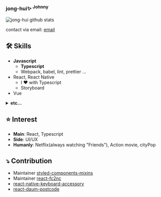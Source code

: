 ### jong-hui✨ <sup>Johnny</sup>

<!--
**jong-hui/jong-hui** is a ✨ _special_ ✨ repository because its `README.md` (this file) appears on your GitHub profile.

Here are some ideas to get you started:

- 🔭 I’m currently working on ...
- 🌱 I’m currently learning ...
- 👯 I’m looking to collaborate on ...
- 🤔 I’m looking for help with ...
- 💬 Ask me about ...
- 📫 How to reach me: ...
- 😄 Pronouns: ...
- ⚡ Fun fact: ...
-->

![jong-hui github stats](https://github-readme-stats.vercel.app/api?username=jong-hui&count_private=true&show_icons=true&theme=monokai)

contact via email: [email](mailto:webd200@gmail.com)

## 🛠 Skills
- **Javascript**
  - **Typescript**
  - Webpack, babel, lint, prettier ...
- React, React Native
  - I ❤️ with Typescript
  - Storyboard
- Vue
<details><summary><b>etc...</b></summary>
<ul>
  <li>
    CSS
    <ul>
      <li>scss, sass</li>
      <li>Styled-component, material-ui</li>
    </ul>
  </li>
  <li>
    PHP
    <ul>
      <li>Laravel</li>
    </ul>
  </li>
  <li>
    Mysql
  </li>
  <li>
    Kotlin
  </li>
  <li>
    Swift
  </li>
  <li>
    UI design
    <ul>
      <li><a href="https://www.pinterest.co.kr/lIlllIIIIlIllI/portfolio">My works</a></li>
    </ul>
  </li>
</ul>
</details>


## ⭐️ Interest

- **Main**: React, Typescript
- **Side**: UI/UX
- **Humanly**: Netflix(always watching "Friends"), Action movie, cityPop

## ⤵️ Contribution
- Maintainer  [styled-components-mixins](https://github.com/jong-hui/styled-components-mixins)
- Maintainer [react-fc2nc](https://github.com/jong-hui/react-fc2nc)
- [react-native-keyboard-accessory](https://github.com/ardaogulcan/react-native-keyboard-accessory)
- [react-daum-postcode](https://github.com/bernard-kms/react-daum-postcode)
